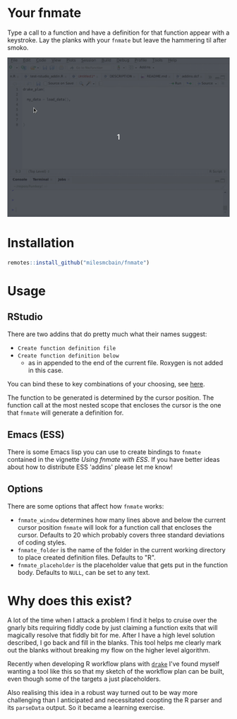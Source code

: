 # Your fnmate

Type a call to a function and have a definition for that function appear with a keystroke. Lay the planks with your `fnmate` but leave the hammering til after smoko.

![fnmate](inst/media/fnmate.gif)

# Installation

```r
remotes::install_github("milesmcbain/fnmate")
```

# Usage

## RStudio

There are two addins that do pretty much what their names suggest:

  * `Create function definition file`
  * `Create function definition below`
    - as in appended to the end of the current file. Roxygen is not added in this case.
 
You can bind these to key combinations of your choosing, see [here](https://rstudio.github.io/rstudioaddins/#keyboard-shorcuts). 
  
The function to be generated is determined by the cursor position.  The function call at the most nested scope that encloses the cursor is the one that `fnmate` will generate a definition for.

## Emacs (ESS)

There is some Emacs lisp you can use to create bindings to `fnmate` contained in the vignette *Using fnmate with ESS*. If you have better ideas about how to distribute ESS 'addins' please let me know!

## Options

There are some options that affect how `fnmate` works:

  * `fnmate_window` determines how many lines above and below the current cursor position `fnmate` will look for a function call that encloses the cursor. Defaults to 20 which probably covers three standard deviations of coding styles.
  * `fnmate_folder` is the name of the folder in the current working directory to place created definition files. Defaults to "R".
  * `fnmate_placeholder` is the placeholder value that gets put in the function body. Defaults to `NULL`, can be set to any text.
  
# Why does this exist?

A lot of the time when I attack a problem I find it helps to cruise over the gnarly bits requiring fiddly code by just claiming a function exits that will magically resolve that fiddly bit for me. After I have a high level solution described, I go back and fill in the blanks. This tool helps me clearly mark out the blanks without breaking my flow on the higher level algorithm.

Recently when developing R workflow plans with [`drake`](https://github.com/ropensci/drake) I've found myself wanting a tool like this so that my sketch of the workflow plan can be built, even though some of the targets a just placeholders.

Also realising this idea in a robust way turned out to be way more challenging than I anticipated and necessitated coopting the R parser and its `parseData` output. So it became a learning exercise.
